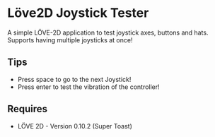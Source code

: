 # Löve2D Joystick Tester
A simple LÖVE-2D application to test joystick axes, buttons and hats.
Supports having multiple joysticks at once!

## Tips
- Press space to go to the next Joystick!
- Press enter to test the vibration of the controller!

## Requires
- LÖVE 2D - Version 0.10.2 (Super Toast)
